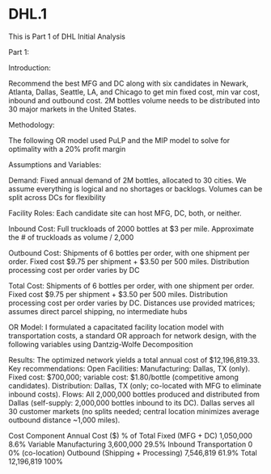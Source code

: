 # DHL.1
This is Part 1 of DHL Initial Analysis

Part 1:

Introduction:

Recommend the best MFG and DC along with six candidates in Newark, Atlanta, Dallas, Seattle, LA, and Chicago to get min fixed cost, min var cost, inbound and outbound cost. 2M bottles volume needs to be distributed into 30 major markets in the United States. 

Methodology:

The following OR model used PuLP and the MIP model to solve for optimality with a 20% profit margin

Assumptions and Variables:

Demand: Fixed annual demand of 2M bottles, allocated to 30 cities. We assume everything is logical and no shortages or backlogs. Volumes can be split across DCs for flexibility

Facility Roles: Each candidate site can host MFG, DC, both, or neither.

Inbound Cost: Full truckloads of 2000 bottles at $3 per mile. Approximate the # of truckloads as volume / 2,000

Outbound Cost: Shipments of 6 bottles per order, with one shipment per order. Fixed cost $9.75 per shipment + $3.50 per 500 miles. Distribution processing cost per order varies by DC

Total Cost: Shipments of 6 bottles per order, with one shipment per order. Fixed cost $9.75 per shipment + $3.50 per 500 miles. Distribution processing cost per order varies by DC. Distances use provided matrices; assumes direct parcel shipping, no intermediate hubs


OR Model: 
I formulated a capacitated facility location model with transportation costs, a standard OR approach for network design, with the following variables using Dantzig-Wolfe Decomposition



Results: 
The optimized network yields a total annual cost of $12,196,819.33. Key recommendations:
	Open Facilities: 
	Manufacturing: Dallas, TX (only). Fixed cost: $700,000; variable cost: $1.80/bottle (competitive among candidates).
	Distribution: Dallas, TX (only; co-located with MFG to eliminate inbound costs).
	Flows: 
	All 2,000,000 bottles produced and distributed from Dallas (self-supply: 2,000,000 bottles inbound to its DC).
	Dallas serves all 30 customer markets (no splits needed; central location minimizes average outbound distance ~1,000 miles).

Cost Component	Annual Cost ($)	% of Total
Fixed (MFG + DC)	1,050,000	8.6%
Variable Manufacturing	3,600,000	29.5%
Inbound Transportation	0	0% (co-location)
Outbound (Shipping + Processing)	7,546,819	61.9%
Total	12,196,819	100%

